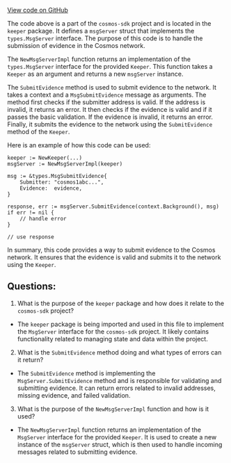 [View code on GitHub](https://github.com/cosmos/cosmos-sdk/blob/main/x/evidence/keeper/msg_server.go)

The code above is a part of the `cosmos-sdk` project and is located in the `keeper` package. It defines a `msgServer` struct that implements the `types.MsgServer` interface. The purpose of this code is to handle the submission of evidence in the Cosmos network.

The `NewMsgServerImpl` function returns an implementation of the `types.MsgServer` interface for the provided `Keeper`. This function takes a `Keeper` as an argument and returns a new `msgServer` instance.

The `SubmitEvidence` method is used to submit evidence to the network. It takes a context and a `MsgSubmitEvidence` message as arguments. The method first checks if the submitter address is valid. If the address is invalid, it returns an error. It then checks if the evidence is valid and if it passes the basic validation. If the evidence is invalid, it returns an error. Finally, it submits the evidence to the network using the `SubmitEvidence` method of the `Keeper`.

Here is an example of how this code can be used:

```
keeper := NewKeeper(...)
msgServer := NewMsgServerImpl(keeper)

msg := &types.MsgSubmitEvidence{
    Submitter: "cosmos1abc...",
    Evidence:  evidence,
}

response, err := msgServer.SubmitEvidence(context.Background(), msg)
if err != nil {
    // handle error
}

// use response
```

In summary, this code provides a way to submit evidence to the Cosmos network. It ensures that the evidence is valid and submits it to the network using the `Keeper`.
## Questions: 
 1. What is the purpose of the `keeper` package and how does it relate to the `cosmos-sdk` project?
- The `keeper` package is being imported and used in this file to implement the `MsgServer` interface for the `cosmos-sdk` project. It likely contains functionality related to managing state and data within the project.

2. What is the `SubmitEvidence` method doing and what types of errors can it return?
- The `SubmitEvidence` method is implementing the `MsgServer.SubmitEvidence` method and is responsible for validating and submitting evidence. It can return errors related to invalid addresses, missing evidence, and failed validation.

3. What is the purpose of the `NewMsgServerImpl` function and how is it used?
- The `NewMsgServerImpl` function returns an implementation of the `MsgServer` interface for the provided `Keeper`. It is used to create a new instance of the `msgServer` struct, which is then used to handle incoming messages related to submitting evidence.